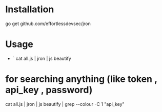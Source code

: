
# Installation

go get github.com/effortlessdevsec/jron

#  Usage
- ` cat all.js | jron | js beautify 

# for searching anything (like token , api_key , password)

  cat all.js | jron | js beautify | grep --colour -C 1 "api_key"


